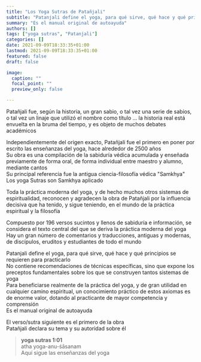 ```yaml
---
title: "Los Yoga Sutras de Patañjali"
subtitle: "Patanjali define el yoga, para qué sirve, qué hace y qué principios se requieren para practicarlo"
summary: "Es el manual original de autoayuda"
authors: []
tags: ["yoga sutras", "Patanjali"]
categories: []
date: 2021-09-09T18:33:35+01:00
lastmod: 2021-09-09T18:33:35+01:00
featured: false
draft: false

image:
  caption: ""
  focal_point: ""
  preview_only: false

---
```

Patañjali fue, según la historia, un gran sabio, o tal vez una serie de sabios, o tal vez un linaje que utilizó el nombre como título ... la historia real está envuelta en la bruma del tiempo, y es objeto de muchos debates académicos

Independientemente del origen exacto, Patañjali fue el primero en poner por escrito las enseñanzas del yoga, hace alrededor de 2500 años\
Su obra es una compilación de la sabiduría védica acumulada y enseñada previamente de forma oral, de forma individual entre maestro y alumno, mediante cantos\
Su principal referencia fue la antigua ciencia-filosofía védica "Samkhya"
Los yoga Sutras son Samkhya aplicado

Toda la práctica moderna del yoga, y de hecho muchos otros sistemas de espiritualidad, reconocen y agradecen la obra de Patañjali por la influencia decisiva que ha tenido, y sigue teniendo, en el mundo de la práctica espiritual y la filosofía

Compuesto por 196 versos sucintos y llenos de sabiduría e información, se considera el texto central del que se deriva la práctica moderna del yoga\
Hay un gran número de comentarios y traducciones, antiguas y modernas, de discípulos, eruditos y estudiantes de todo el mundo

Patanjali define el yoga, para qué sirve, qué hace y qué principios se requieren para practicarlo\
No contiene recomendaciones de técnicas específicas, sino que expone los preceptos fundamentales sobre los que se construyen tantos sistemas de yoga\
Para beneficiarse realmente de la práctica del yoga, y de gran utilidad en cualquier camino espiritual, un conocimiento práctico de estos axiomas es de enorme valor, dotando al practicante de mayor competencia y comprensión\
Es el manual original de autoayuda

El verso/sutra siguiente es el primero de la obra\
Patañjali declara su tema y su autoridad sobre él

>**yoga sutras 1:01**\
>atha yoga-anu-śāsanam\
>Aquí sigue las enseñanzas del yoga
